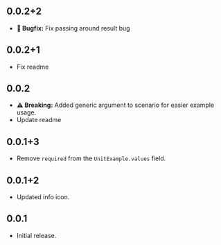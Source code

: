 ## 0.0.2+2

* **🐛️ Bugfix:** Fix passing around result bug

## 0.0.2+1

* Fix readme

## 0.0.2

* **⚠️ Breaking:** Added generic argument to scenario for easier example usage.
* Update readme

## 0.0.1+3

* Remove `required` from the `UnitExample.values` field.

## 0.0.1+2

* Updated info icon.

## 0.0.1

* Initial release.
